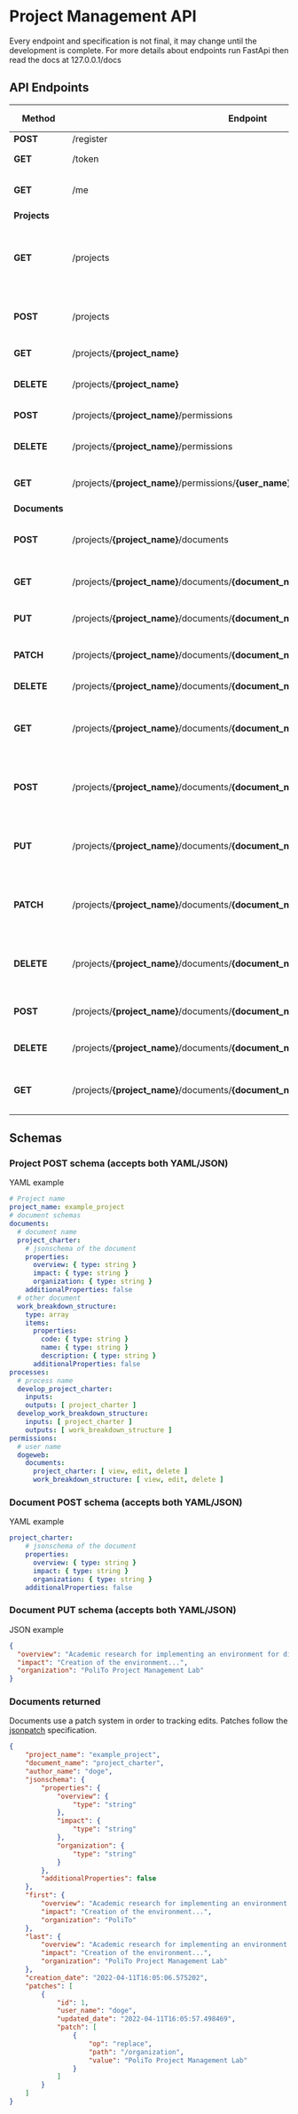# Project Management API

Every endpoint and specification is not final, it may change until the development is complete.
For more details about endpoints run FastApi then read the docs at 127.0.0.1/docs

## API Endpoints

| Method | Endpoint | Description | Requires Auth | Requires Perms |
| ------------ | ------------ | ------------ | ------------ | ------------ |
| **POST** |  /register | Register User  | False | False |
| **GET** |  /token | Get Bearer Token | False | False |
| **GET** |  /me | Get current authenticated User | True | False |
| **Projects** |  |  |  |  |
| **GET** |  /projects | Get all projects visible to the current authenticated user | True | True |
| **POST** |  /projects | Create a project (see **[Schemas](#Schemas)** sections) | True | True |
| **GET** |  /projects/**{project_name}** | Get project by name | True | True |
| **DELETE** |  /projects/**{project_name}** | Delete project by name | True | True |
| **POST** |  /projects/**{project_name}**/permissions | Add project permissions | True | True |
| **DELETE** |  /projects/**{project_name}**/permissions | Delete project permissions | True | True |
| **GET** |  /projects/**{project_name}**/permissions/**{user_name}** | Get project permissions for user | True | True |
| **Documents** |  |  |  |  |
| **POST** |  /projects/**{project_name}**/documents | Add document schema to project | True | True |
| **GET** |  /projects/**{project_name}**/documents/**{document_name}** | Get document of project | True | True |
| **PUT** |  /projects/**{project_name}**/documents/**{document_name}** | Insert document content | True | True |
| **PATCH** |  /projects/**{project_name}**/documents/**{document_name}** | Patch document content | True | True |
| **DELETE** |  /projects/**{project_name}**/documents/**{document_name}** | Delete document | True | True |
| **GET** |  /projects/**{project_name}**/documents/**{document_name}**/**{field}**/**{path}**| Get document field, specifying the path | True | True |
| **POST** |  /projects/**{project_name}**/documents/**{document_name}**/last/**{path}**| Create document content at specifyied path | True | True |
| **PUT** |  /projects/**{project_name}**/documents/**{document_name}**/last/**{path}**| Edit document content at specifyied path | True | True |
| **PATCH** |  /projects/**{project_name}**/documents/**{document_name}**/last/**{path}**| Patch document content at specifyied path | True | True |
| **DELETE** |  /projects/**{project_name}**/documents/**{document_name}**/last/**{path}**| Delete document content at specifyied path | True | True |
| **POST** |  /projects/**{project_name}**/documents/**{document_name}**/permissions | Add document permissions | True | True |
| **DELETE** |  /projects/**{project_name}**/documents/**{document_name}**/permissions | Delete document permissions | True | True |
| **GET** |  /projects/**{project_name}**/documents/**{document_name}**/permissions/**{user_name}** | Get document permissions for user | True | True |

## Schemas

### Project POST schema (accepts both YAML/JSON)
YAML example
```yaml
# Project name
project_name: example_project
# document schemas
documents:
  # document name
  project_charter:
    # jsonschema of the document
    properties:
      overview: { type: string }
      impact: { type: string }
      organization: { type: string }
    additionalProperties: false
  # other document
  work_breakdown_structure:
    type: array
    items:
      properties:
        code: { type: string }
        name: { type: string }
        description: { type: string }
      additionalProperties: false
processes:
  # process name
  develop_project_charter:
    inputs:
    outputs: [ project_charter ]
  develop_work_breakdown_structure:
    inputs: [ project_charter ]
    outputs: [ work_breakdown_structure ]
permissions:
  # user name
  dogeweb:
    documents:
      project_charter: [ view, edit, delete ]
      work_breakdown_structure: [ view, edit, delete ]
```

### Document POST schema (accepts both YAML/JSON)
YAML example
```yaml
project_charter:
    # jsonschema of the document
    properties:
      overview: { type: string }
      impact: { type: string }
      organization: { type: string }
    additionalProperties: false
```

### Document PUT schema (accepts both YAML/JSON)
JSON example
```json
{
  "overview": "Academic research for implementing an environment for digital delivery of projects",
  "impact": "Creation of the environment...",
  "organization": "PoliTo Project Management Lab"
}
```

### Documents returned

Documents use a patch system in order to tracking edits. Patches follow the [jsonpatch](http://jsonpatch.com/ "jsonpatch") specification.

```json
{
    "project_name": "example_project",
    "document_name": "project_charter",
    "author_name": "doge",
    "jsonschema": {
        "properties": {
            "overview": {
                "type": "string"
            },
            "impact": {
                "type": "string"
            },
            "organization": {
                "type": "string"
            }
        },
        "additionalProperties": false
    },
    "first": {
        "overview": "Academic research for implementing an environment for digital delivery of projects",
        "impact": "Creation of the environment...",
        "organization": "PoliTo"
    },
    "last": {
        "overview": "Academic research for implementing an environment for digital delivery of projects",
        "impact": "Creation of the environment...",
        "organization": "PoliTo Project Management Lab"
    },
    "creation_date": "2022-04-11T16:05:06.575202",
    "patches": [
        {
            "id": 1,
            "user_name": "doge",
            "updated_date": "2022-04-11T16:05:57.498469",
            "patch": [
                {
                    "op": "replace",
                    "path": "/organization",
                    "value": "PoliTo Project Management Lab"
                }
            ]
        }
    ]
}
```
